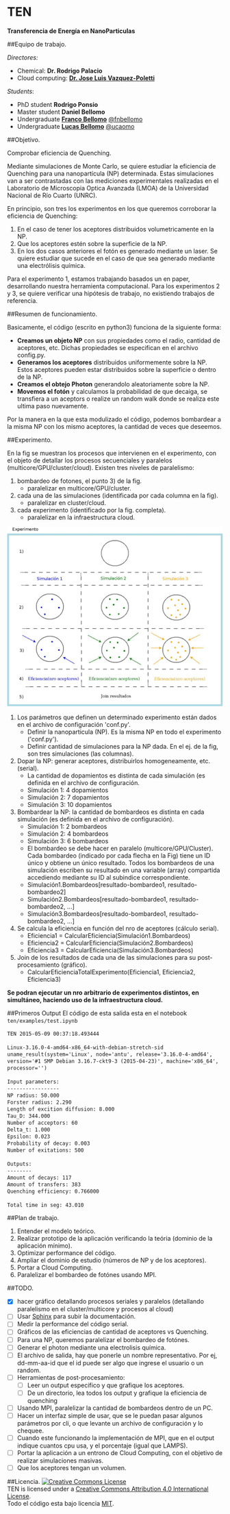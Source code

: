 # TEN
**Transferencia de Energía en NanoParticulas**

##Equipo de trabajo.

*Directores:*  
* Chemical: **Dr. Rodrigo Palacio**  
* Cloud computing: [**Dr. Jose Luis Vazquez-Poletti**](http://www.dsa-research.org/doku.php?id=people:poletti)

*Students*:  
* PhD student **Rodrigo Ponsio**  
* Master student **Daniel Bellomo**  
* Undergraduate [**Franco Bellomo**](https://github.com/fnbellomo) [@fnbellomo](https://twitter.com/fnbellomo)  
* Undergraduate [**Lucas Bellomo**](https://github.com/lbellomo) [@ucaomo](https://twitter.com/ucaomo)

##Objetivo.

Comprobar eficiencia de Quenching.

Mediante simulaciones de Monte Carlo, se quiere estudiar la eficiencia de Quenching para una nanopartícula (NP) determinada. Estas simulaciones van a ser contrastadas con las mediciones experimentales realizadas en el Laboratorio de Microscopia Optica Avanzada (LMOA) de la Universidad Nacional de Río Cuarto (UNRC).

En principio, son tres los experimentos en los que queremos corroborar la eficiencia de Quenching:  
1. En el caso de tener los aceptores distribuidos volumetricamente en la NP.  
2. Que los aceptores estén sobre la superficie de la NP.  
3. En los dos casos anteriores el fotón es generado mediante un laser. Se quiere estudiar que sucede en el caso de que sea generado mediante una electrólisis química.

Para el experimento 1, estamos trabajando basados un en paper, desarrollando nuestra herramienta computacional. Para los experimentos 2 y 3, se quiere verificar una hipótesis de trabajo, no existiendo trabajos de referencia.

##Resumen de funcionamiento.

Basicamente, el código (escrito en python3) funciona de la siguiente forma:
* **Creamos un objeto NP** con sus propiedades como el radio, cantidad de aceptores, etc. Dichas propiedades se especifican en el archivo config.py.
* **Generamos los aceptores** distribuidos uniformemente sobre la NP. Estos aceptores pueden estar distribuidos sobre la superficie o dentro de la NP.
* **Creamos el obtejo Photon** generandolo aleatoriamente sobre la NP.
* **Movemos el fotón** y calculamos la probabilidad de que decaiga, se transfiera a un aceptors o realize un random walk donde se realiza este ultima paso nuevamente.

Por la manera en la que esta modulizado el código, podemos bombardear a la misma NP con los mismo aceptores, la cantidad de veces que deseemos.

##Experimento.

En la fig se muestran los procesos que intervienen en el experimento, con el objeto de detallar los procesos secuenciales y paralelos (multicore/GPU/cluster/cloud). Existen tres niveles de paralelismo:

1. bombardeo de fotones, el punto 3) de la fig.  
   - paralelizar en multicore/GPU/cluster.  
2. cada una de las simulaciones (identificada por cada columna en la fig).  
   - paralelizar en cluster/cloud.  
3. cada experimento (identificado por la fig. completa).  
   - paralelizar en la infraestructura cloud.

![](pictures/experimento.png)

1. Los parámetros que definen un determinado experimento están dados en el archivo de configuración 'conf.py'.
   - Definir la nanoparticula (NP). Es la misma NP en todo el experimento ('conf.py').
   - Definir cantidad de simulaciones para la NP dada. En el ej. de la fig, son tres simulaciones (las columnas).
2. Dopar la NP: generar aceptores, distribuirlos homogeneamente, etc. (serial).
   - La cantidad de dopamientos es distinta de cada simulación (es definida en el archivo de configuración.
   - Simulación 1: 4 dopamientos
   - Simulación 2: 7 dopamientos
   - Simulación 3: 10 dopamientos
3. Bombardear la NP: la cantidad de bombardeos es distinta en cada simulación (es definida en el archivo de configuración).
   - Simulación 1: 2 bombardeos
   - Simulación 2: 4 bombardeos
   - Simulación 3: 6 bombardeos
   - El bombardeo se debe hacer en paralelo (multicore/GPU/Cluster). Cada bombardeo (indicado por cada flecha en la Fig) tiene un ID único y obtiene un único resultado. Todos los bombardeos de una simulación escriben su resultado en una variable (array) compartida accediendo mediante su ID al subindice correspondiente.
   - Simulación1.Bombardeos[resultado-bombardeo1, resultado-bombardeo2]
   - Simulación2.Bombardeos[resultado-bombardeo1, resultado-bombardeo2, ...]
   - Simulación3.Bombardeos[resultado-bombardeo1, resultado-bombardeo2, ...]
4. Se calcula la eficiencia en función del nro de aceptores (cálculo serial).
   - Eficiencia1 = CalcularEficiencia(Simulación1.Bombardeos)
   - Eficiencia2 = CalcularEficiencia(Simulación2.Bombardeos)
   - Eficiencia3 = CalcularEficiencia(Simulación3.Bombardeos)
5. Join de los resultados de cada una de las simulaciones para su post-procesamiento (gráfico).
   - CalcularEficienciaTotalExperimento(Eficiencia1, Eficiencia2, Eficiencia3)

**Se podran ejecutar un nro arbitrario de experimentos distintos, en simultáneo, haciendo uso de la infraestructura cloud.**

##Primeros Output
El código de esta salida esta en el notebook `ten/examples/test.ipynb`

    TEN 2015-05-09 00:37:18.493444

    Linux-3.16.0-4-amd64-x86_64-with-debian-stretch-sid
    uname_result(system='Linux', node='antu', release='3.16.0-4-amd64', version='#1 SMP Debian 3.16.7-ckt9-3 (2015-04-23)', machine='x86_64', processor='')

	Input parameters:
	-----------------
	NP radius: 50.000
	Forster radius: 2.290
	Length of excition diffusion: 8.000
	Tau_D: 344.000
	Number of acceptors: 60
	Delta_t: 1.000
	Epsilon: 0.023
	Probability of decay: 0.003
	Number of exitations: 500

	Outputs:
	--------
	Amount of decays: 117
	Amount of transfers: 383
	Quenching efficiency: 0.766000

	Total time in seg: 43.010

##Plan de trabajo.
1. Entender el modelo teórico.
2. Realizar prototipo de la aplicación verificando la teória (dominio de la aplicación mínimo).
3. Optimizar performance del código.
4. Ampliar el dominio de estudio (números de NP y de los aceptores).
5. Portar a Cloud Computing.
6. Paralelizar el bombardeo de fotónes usando MPI.

##TODO.
- [x] hacer gráfico detallando procesos seriales y paralelos (detallando paralelismo en el cluster/multicore y procesos al cloud)
- [ ] Usar [Sphinx](http://sphinx-doc.org/) para subir la documentación.
- [ ] Medir la performance del código serial.
- [ ] Gráficos de las eficiencias de cantidad de aceptores vs Quenching.
- [ ] Para una NP, queremos paralelizar el bombardeo de fotónes.
- [ ] Generar el photon mediante una electrolisis química.
- [ ] El archivo de salida, hay que ponerle un nombre representativo. Por ej, dd-mm-aa-id que el id puede ser algo que ingrese el usuario o un random.
- [ ] Herramientas de post-procesamiento:
   - [ ] Leer un output especifico y que grafique los aceptores.
   - [ ] De un directorio, lea todos los output y grafique la eficiencia de quenching
- [ ] Usando MPI, paralelizar la cantidad de bombardeos dentro de un PC.
- [ ] Hacer un interfaz simple de usar, que se le puedan pasar algunos parámetros por cli, o que levante un archivo de configuración y lo chequee.
- [ ] Cuando este funcionando la implementación de MPI, que en el output indique cuantos cpu usa, y el porcentaje (igual que LAMPS).
- [ ] Portar la aplicación a un entrono de Cloud Computing, con el objetivo de realizar simulaciones masivas.
- [ ] Que los aceptores tengan un volumen.

##Licencia.
<a rel="license" href="http://creativecommons.org/licenses/by/4.0/"><img alt="Creative Commons License" style="border-width:0" src="https://i.creativecommons.org/l/by/4.0/88x31.png" /></a><br /><span xmlns:dct="http://purl.org/dc/terms/" property="dct:title">TEN</span> is licensed under a <a rel="license" href="http://creativecommons.org/licenses/by/4.0/">Creative Commons Attribution 4.0 International License</a>.  
Todo el código esta bajo licencia [MIT](https://github.com/pewen/ten/blob/master/LICENSE).
